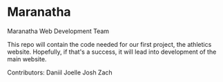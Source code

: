 # Maranatha
Maranatha Web Development Team

This repo will contain the code needed for our first project, the athletics website. Hopefully, if that's a success, it will lead into development of the main website.

Contributors:
Daniil
Joelle
Josh
Zach
